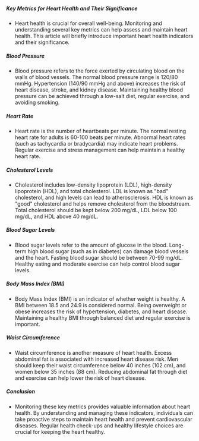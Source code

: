 ##### Key Metrics for Heart Health and Their Significance
* Heart health is crucial for overall well-being. Monitoring and understanding several key metrics can help assess and maintain heart health. This article will briefly introduce important heart health indicators and their significance.

##### Blood Pressure
* Blood pressure refers to the force exerted by circulating blood on the walls of blood vessels. The normal blood pressure range is 120/80 mmHg. Hypertension (140/90 mmHg and above) increases the risk of heart disease, stroke, and kidney disease. Maintaining healthy blood pressure can be achieved through a low-salt diet, regular exercise, and avoiding smoking.

##### Heart Rate
* Heart rate is the number of heartbeats per minute. The normal resting heart rate for adults is 60-100 beats per minute. Abnormal heart rates (such as tachycardia or bradycardia) may indicate heart problems. Regular exercise and stress management can help maintain a healthy heart rate.

##### Cholesterol Levels
* Cholesterol includes low-density lipoprotein (LDL), high-density lipoprotein (HDL), and total cholesterol. LDL is known as "bad" cholesterol, and high levels can lead to atherosclerosis. HDL is known as "good" cholesterol and helps remove cholesterol from the bloodstream. Total cholesterol should be kept below 200 mg/dL, LDL below 100 mg/dL, and HDL above 40 mg/dL.

##### Blood Sugar Levels
* Blood sugar levels refer to the amount of glucose in the blood. Long-term high blood sugar (such as in diabetes) can damage blood vessels and the heart. Fasting blood sugar should be between 70-99 mg/dL. Healthy eating and moderate exercise can help control blood sugar levels.

##### Body Mass Index (BMI)
* Body Mass Index (BMI) is an indicator of whether weight is healthy. A BMI between 18.5 and 24.9 is considered normal. Being overweight or obese increases the risk of hypertension, diabetes, and heart disease. Maintaining a healthy BMI through balanced diet and regular exercise is important.

##### Waist Circumference
* Waist circumference is another measure of heart health. Excess abdominal fat is associated with increased heart disease risk. Men should keep their waist circumference below 40 inches (102 cm), and women below 35 inches (88 cm). Reducing abdominal fat through diet and exercise can help lower the risk of heart disease.

##### Conclusion
* Monitoring these key metrics provides valuable information about heart health. By understanding and managing these indicators, individuals can take proactive steps to maintain heart health and prevent cardiovascular diseases. Regular health check-ups and healthy lifestyle choices are crucial for keeping the heart healthy.
